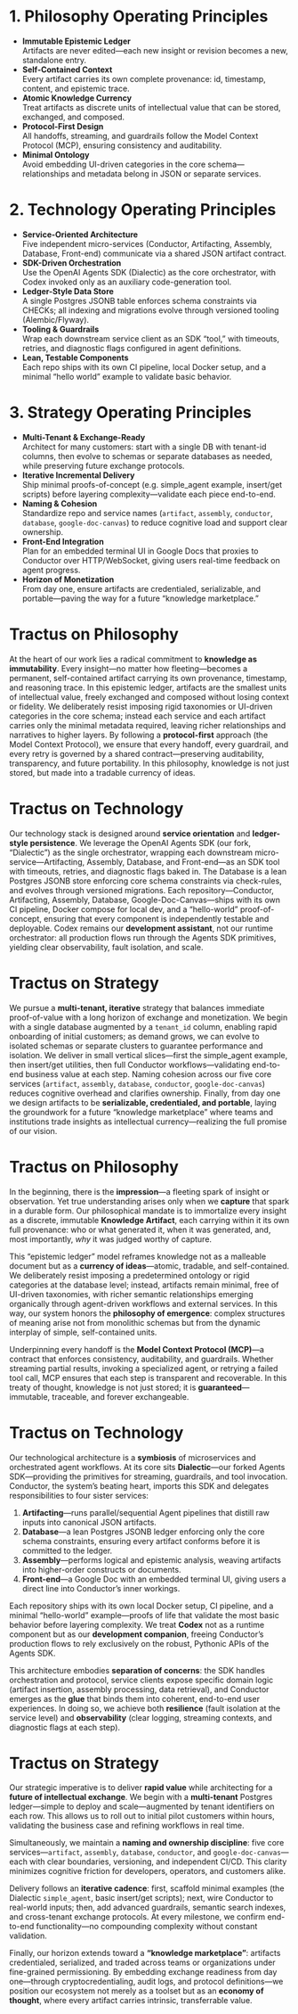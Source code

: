 # 1. Philosophy Operating Principles  
- **Immutable Epistemic Ledger**  
  Artifacts are never edited—each new insight or revision becomes a new, standalone entry.  
- **Self-Contained Context**  
  Every artifact carries its own complete provenance: id, timestamp, content, and epistemic trace.  
- **Atomic Knowledge Currency**  
  Treat artifacts as discrete units of intellectual value that can be stored, exchanged, and composed.  
- **Protocol-First Design**  
  All handoffs, streaming, and guardrails follow the Model Context Protocol (MCP), ensuring consistency and auditability.  
- **Minimal Ontology**  
  Avoid embedding UI-driven categories in the core schema—relationships and metadata belong in JSON or separate services.  

# 2. Technology Operating Principles  
- **Service-Oriented Architecture**  
  Five independent micro-services (Conductor, Artifacting, Assembly, Database, Front-end) communicate via a shared JSON artifact contract.  
- **SDK-Driven Orchestration**  
  Use the OpenAI Agents SDK (Dialectic) as the core orchestrator, with Codex invoked only as an auxiliary code-generation tool.  
- **Ledger-Style Data Store**  
  A single Postgres JSONB table enforces schema constraints via CHECKs; all indexing and migrations evolve through versioned tooling (Alembic/Flyway).  
- **Tooling & Guardrails**  
  Wrap each downstream service client as an SDK “tool,” with timeouts, retries, and diagnostic flags configured in agent definitions.  
- **Lean, Testable Components**  
  Each repo ships with its own CI pipeline, local Docker setup, and a minimal “hello world” example to validate basic behavior.  

# 3. Strategy Operating Principles  
- **Multi-Tenant & Exchange-Ready**  
  Architect for many customers: start with a single DB with tenant-id columns, then evolve to schemas or separate databases as needed, while preserving future exchange protocols.  
- **Iterative Incremental Delivery**  
  Ship minimal proofs-of-concept (e.g. simple_agent example, insert/get scripts) before layering complexity—validate each piece end-to-end.  
- **Naming & Cohesion**  
  Standardize repo and service names (`artifact`, `assembly`, `conductor`, `database`, `google-doc-canvas`) to reduce cognitive load and support clear ownership.  
- **Front-End Integration**  
  Plan for an embedded terminal UI in Google Docs that proxies to Conductor over HTTP/WebSocket, giving users real-time feedback on agent progress.  
- **Horizon of Monetization**  
  From day one, ensure artifacts are credentialed, serializable, and portable—paving the way for a future “knowledge marketplace.”  

# Tractus on Philosophy  
At the heart of our work lies a radical commitment to **knowledge as immutability**.  Every insight—no matter how fleeting—becomes a permanent, self-contained artifact carrying its own provenance, timestamp, and reasoning trace.  In this epistemic ledger, artifacts are the smallest units of intellectual value, freely exchanged and composed without losing context or fidelity.  We deliberately resist imposing rigid taxonomies or UI-driven categories in the core schema; instead each service and each artifact carries only the minimal metadata required, leaving richer relationships and narratives to higher layers.  By following a **protocol-first** approach (the Model Context Protocol), we ensure that every handoff, every guardrail, and every retry is governed by a shared contract—preserving auditability, transparency, and future portability.  In this philosophy, knowledge is not just stored, but made into a tradable currency of ideas.

# Tractus on Technology  
Our technology stack is designed around **service orientation** and **ledger-style persistence**.  We leverage the OpenAI Agents SDK (our fork, “Dialectic”) as the single orchestrator, wrapping each downstream micro-service—Artifacting, Assembly, Database, and Front-end—as an SDK tool with timeouts, retries, and diagnostic flags baked in.  The Database is a lean Postgres JSONB store enforcing core schema constraints via check-rules, and evolves through versioned migrations.  Each repository—Conductor, Artifacting, Assembly, Database, Google-Doc-Canvas—ships with its own CI pipeline, Docker compose for local dev, and a “hello-world” proof-of-concept, ensuring that every component is independently testable and deployable.  Codex remains our **development assistant**, not our runtime orchestrator: all production flows run through the Agents SDK primitives, yielding clear observability, fault isolation, and scale.

# Tractus on Strategy  
We pursue a **multi-tenant, iterative** strategy that balances immediate proof-of-value with a long horizon of exchange and monetization.  We begin with a single database augmented by a `tenant_id` column, enabling rapid onboarding of initial customers; as demand grows, we can evolve to isolated schemas or separate clusters to guarantee performance and isolation.  We deliver in small vertical slices—first the simple_agent example, then insert/get utilities, then full Conductor workflows—validating end-to-end business value at each step.  Naming cohesion across our five core services (`artifact`, `assembly`, `database`, `conductor`, `google-doc-canvas`) reduces cognitive overhead and clarifies ownership.  Finally, from day one we design artifacts to be **serializable, credentialed, and portable**, laying the groundwork for a future “knowledge marketplace” where teams and institutions trade insights as intellectual currency—realizing the full promise of our vision.  

# Tractus on Philosophy  
In the beginning, there is the **impression**—a fleeting spark of insight or observation.  Yet true understanding arises only when we **capture** that spark in a durable form.  Our philosophical mandate is to immortalize every insight as a discrete, immutable **Knowledge Artifact**, each carrying within it its own full provenance: who or what generated it, when it was generated, and, most importantly, *why* it was judged worthy of capture.  

This “epistemic ledger” model reframes knowledge not as a malleable document but as a **currency of ideas**—atomic, tradable, and self-contained.  We deliberately resist imposing a predetermined ontology or rigid categories at the database level; instead, artifacts remain minimal, free of UI-driven taxonomies, with richer semantic relationships emerging organically through agent-driven workflows and external services.  In this way, our system honors the **philosophy of emergence**: complex structures of meaning arise not from monolithic schemas but from the dynamic interplay of simple, self­-contained units.  

Underpinning every handoff is the **Model Context Protocol (MCP)**—a contract that enforces consistency, auditability, and guardrails.  Whether streaming partial results, invoking a specialized agent, or retrying a failed tool call, MCP ensures that each step is transparent and recoverable.  In this treaty of thought, knowledge is not just stored; it is **guaranteed**—immutable, traceable, and forever exchangeable.

# Tractus on Technology  
Our technological architecture is a **symbiosis** of micro­services and orchestrated agent workflows.  At its core sits **Dialectic**—our forked Agents SDK—providing the primitives for streaming, guardrails, and tool invocation.  Conductor, the system’s beating heart, imports this SDK and delegates responsibilities to four sister services:  

1. **Artifacting**—runs parallel/sequential Agent pipelines that distill raw inputs into canonical JSON artifacts.  
2. **Database**—a lean Postgres JSONB ledger enforcing only the core schema constraints, ensuring every artifact conforms before it is committed to the ledger.  
3. **Assembly**—performs logical and epistemic analysis, weaving artifacts into higher­-order constructs or documents.  
4. **Front-end**—a Google Doc with an embedded terminal UI, giving users a direct line into Conductor’s inner workings.  

Each repository ships with its own local Docker setup, CI pipeline, and a minimal “hello-world” example—proofs of life that validate the most basic behavior before layering complexity.  We treat **Codex** not as a runtime component but as our **development companion**, freeing Conductor’s production flows to rely exclusively on the robust, Pythonic APIs of the Agents SDK.  

This architecture embodies **separation of concerns**: the SDK handles orchestration and protocol, service clients expose specific domain logic (artifact insertion, assembly processing, data retrieval), and Conductor emerges as the **glue** that binds them into coherent, end-to-end user experiences.  In doing so, we achieve both **resilience** (fault isolation at the service level) and **observability** (clear logging, streaming contexts, and diagnostic flags at each step).

# Tractus on Strategy  
Our strategic imperative is to deliver **rapid value** while architecting for a **future of intellectual exchange**.  We begin with a **multi-tenant** Postgres ledger—simple to deploy and scale—augmented by tenant identifiers on each row.  This allows us to roll out to initial pilot customers within hours, validating the business case and refining workflows in real time.  

Simultaneously, we maintain a **naming and ownership discipline**: five core services—`artifact`, `assembly`, `database`, `conductor`, and `google-doc-canvas`—each with clear boundaries, versioning, and independent CI/CD.  This clarity minimizes cognitive friction for developers, operators, and customers alike.  

Delivery follows an **iterative cadence**: first, scaffold minimal examples (the Dialectic `simple_agent`, basic insert/get scripts); next, wire Conductor to real-world inputs; then, add advanced guardrails, semantic search indexes, and cross-tenant exchange protocols.  At every milestone, we confirm end-to-end functionality—no compounding complexity without constant validation.  

Finally, our horizon extends toward a **“knowledge marketplace”**: artifacts credentialed, serialized, and traded across teams or organizations under fine-grained permissioning.  By embedding exchange readiness from day one—through cryptocredentialing, audit logs, and protocol definitions—we position our ecosystem not merely as a toolset but as an **economy of thought**, where every artifact carries intrinsic, transferrable value.  
